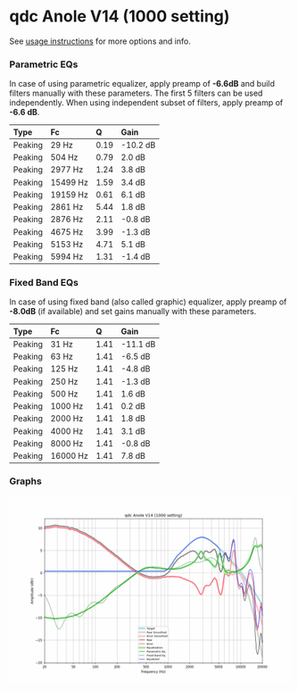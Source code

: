 # qdc Anole V14 (1000 setting)
See [usage instructions](https://github.com/jaakkopasanen/AutoEq#usage) for more options and info.

### Parametric EQs
In case of using parametric equalizer, apply preamp of **-6.6dB** and build filters manually
with these parameters. The first 5 filters can be used independently.
When using independent subset of filters, apply preamp of **-6.6 dB**.

| Type    | Fc       |    Q | Gain     |
|:--------|:---------|:-----|:---------|
| Peaking | 29 Hz    | 0.19 | -10.2 dB |
| Peaking | 504 Hz   | 0.79 | 2.0 dB   |
| Peaking | 2977 Hz  | 1.24 | 3.8 dB   |
| Peaking | 15499 Hz | 1.59 | 3.4 dB   |
| Peaking | 19159 Hz | 0.61 | 6.1 dB   |
| Peaking | 2861 Hz  | 5.44 | 1.8 dB   |
| Peaking | 2876 Hz  | 2.11 | -0.8 dB  |
| Peaking | 4675 Hz  | 3.99 | -1.3 dB  |
| Peaking | 5153 Hz  | 4.71 | 5.1 dB   |
| Peaking | 5994 Hz  | 1.31 | -1.4 dB  |

### Fixed Band EQs
In case of using fixed band (also called graphic) equalizer, apply preamp of **-8.0dB**
(if available) and set gains manually with these parameters.

| Type    | Fc       |    Q | Gain     |
|:--------|:---------|:-----|:---------|
| Peaking | 31 Hz    | 1.41 | -11.1 dB |
| Peaking | 63 Hz    | 1.41 | -6.5 dB  |
| Peaking | 125 Hz   | 1.41 | -4.8 dB  |
| Peaking | 250 Hz   | 1.41 | -1.3 dB  |
| Peaking | 500 Hz   | 1.41 | 1.6 dB   |
| Peaking | 1000 Hz  | 1.41 | 0.2 dB   |
| Peaking | 2000 Hz  | 1.41 | 1.8 dB   |
| Peaking | 4000 Hz  | 1.41 | 3.1 dB   |
| Peaking | 8000 Hz  | 1.41 | -0.8 dB  |
| Peaking | 16000 Hz | 1.41 | 7.8 dB   |

### Graphs
![](./qdc%20Anole%20V14%20(1000%20setting).png)